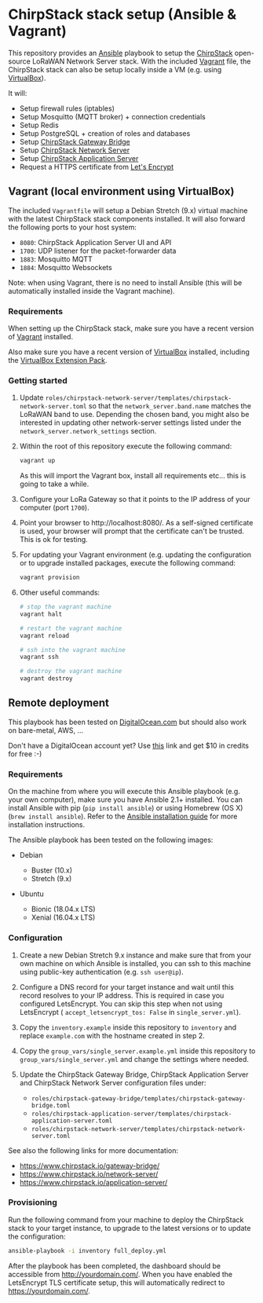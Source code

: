 # ChirpStack stack setup (Ansible & Vagrant)

This repository provides an [Ansible](https://www.ansible.com) playbook to
setup the [ChirpStack](https://www.chirpstack.io/) open-source LoRaWAN Network Server stack.
With the included [Vagrant](https://www.vagrant.com) file, the ChirpStack stack can also be setup
locally inside a VM (e.g. using [VirtualBox](https://www.virtualbox.org)).

It will:

* Setup firewall rules (iptables)
* Setup Mosquitto (MQTT broker) + connection credentials
* Setup Redis
* Setup PostgreSQL + creation of roles and databases
* Setup [ChirpStack Gateway Bridge](https://www.chirpstack.io/gateway-bridge/)
* Setup [ChirpStack Network Server](https://www.chirpstack.io/network-server/)
* Setup [ChirpStack Application Server](https://www.chirpstack.io/application-server/)
* Request a HTTPS certificate from [Let's Encrypt](https://letsencrypt.org)

## Vagrant (local environment using VirtualBox)

The included `Vagrantfile` will setup a Debian Stretch (9.x) virtual
machine with the latest ChirpStack stack components installed. It will also forward
the following ports to your host system:

* `8080`: ChirpStack Application Server UI and API
* `1700`: UDP listener for the packet-forwarder data
* `1883`: Mosquitto MQTT
* `1884`: Mosquitto Websockets

Note: when using Vagrant, there is no need to install Ansible (this will be
automatically installed inside the Vagrant machine).

### Requirements

When setting up the ChirpStack stack, make sure you have a recent
version of [Vagrant](https://www.vagrantup.com) installed.

Also make sure you have a recent version of [VirtualBox](https://www.virtualbox.org)
installed, including the [VirtualBox Extension Pack](https://www.virtualbox.org/wiki/Downloads).

### Getting started

1. Update `roles/chirpstack-network-server/templates/chirpstack-network-server.toml` so that the 
   `network_server.band.name` matches the LoRaWAN band to use. Depending the
   chosen band, you might also be interested in updating other network-server
   settings listed under the `network_server.network_settings` section.

2. Within the root of this repository execute the following command:
    
    ```bash
    vagrant up
    ```

    As this will import the Vagrant box, install all requirements etc... this
    is going to take a while.

3. Configure your LoRa Gateway so that it points to the IP address of your
   computer (port `1700`).

4. Point your browser to http://localhost:8080/. As a self-signed certificate
   is used, your browser will prompt that the certificate can't be trusted.
   This is ok for testing.

5. For updating your Vagrant environment (e.g. updating the configuration or
   to upgrade installed packages, execute the following command:

    ```bash
    vagrant provision
    ```

6. Other useful commands:

   ```bash
   # stop the vagrant machine
   vagrant halt 

   # restart the vagrant machine
   vagrant reload

   # ssh into the vagrant machine
   vagrant ssh

   # destroy the vagrant machine
   vagrant destroy
   ```

## Remote deployment

This playbook has been tested on 
[DigitalOcean.com](https://m.do.co/c/6cd86e9f1cb8) but should also work on
bare-metal, AWS, ...

Don't have a DigitalOcean account yet? Use
[this](https://m.do.co/c/6cd86e9f1cb8) link and get $10 in credits for free :-)

### Requirements

On the machine from where you will execute this Ansible playbook (e.g. your own
computer), make sure you have Ansible 2.1+ installed. You can install Ansible with
pip (`pip install ansible`) or using Homebrew (OS X) (`brew install ansible`).
Refer to the [Ansible installation guide](http://docs.ansible.com/ansible/latest/installation_guide/intro_installation.html)
for more installation instructions.

The Ansible playbook has been tested on the following images:

* Debian
    * Buster (10.x)
    * Stretch (9.x)

* Ubuntu
    * Bionic (18.04.x LTS)
    * Xenial (16.04.x LTS)

### Configuration

1. Create a new Debian Stretch 9.x instance and make sure that from your own machine
   on which Ansible is installed, you can ssh to this machine using public-key
   authentication (e.g. `ssh user@ip`).

2. Configure a DNS record for your target instance and wait until this record
   resolves to your IP address. This is required in case you configured
   LetsEncrypt. You can skip this step when not using LetsEncrypt (
   `accept_letsencrypt_tos: False` in `single_server.yml`).

3. Copy the `inventory.example` inside this repository to `inventory` and
   replace `example.com` with the hostname created in step 2.

4. Copy the `group_vars/single_server.example.yml` inside this repository to
   `group_vars/single_server.yml` and change the settings where needed.

5. Update the ChirpStack Gateway Bridge, ChirpStack Application Server and ChirpStack Network Server configuration
   files under:

   * `roles/chirpstack-gateway-bridge/templates/chirpstack-gateway-bridge.toml`
   * `roles/chirpstack-application-server/templates/chirpstack-application-server.toml`
   * `roles/chirpstack-network-server/templates/chirpstack-network-server.toml`

See also the following links for more documentation:

* https://www.chirpstack.io/gateway-bridge/
* https://www.chirpstack.io/network-server/
* https://www.chirpstack.io/application-server/

### Provisioning

Run the following command from your machine to deploy the ChirpStack stack to your
target instance, to upgrade to the latest versions or to update the
configuration:

```bash
ansible-playbook -i inventory full_deploy.yml
```

After the playbook has been completed, the dashboard should be accessible from
http://yourdomain.com/. When you have enabled the LetsEncrypt TLS certificate
setup, this will automatically redirect to https://yourdomain.com/.
